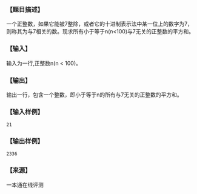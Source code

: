 ### 【题目描述】

一个正整数，如果它能被7整除，或者它的十进制表示法中某一位上的数字为7，则称其为与7相关的数。现求所有小于等于n(n<100)与7无关的正整数的平方和。

### 【输入】

输入为一行,正整数n(n < 100)。

### 【输出】

输出一行，包含一个整数，即小于等于n的所有与7无关的正整数的平方和。

### 【输入样例】

```
21
```

### 【输出样例】

```
2336
```


 ### 【来源】

 一本通在线评测 